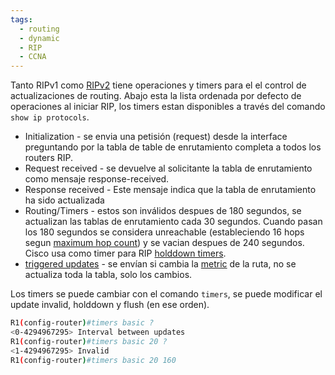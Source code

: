 ```yaml
---
tags:
  - routing
  - dynamic
  - RIP
  - CCNA
---
```


Tanto RIPv1 como [RIPv2](RIPv2.md)  tiene operaciones y timers para el el control de actualizaciones de routing. Abajo esta la lista ordenada por defecto de operaciones al iniciar RIP, los timers estan disponibles a través del comando `show ip protocols`.
- Initialization - se envia una petisión (request) desde la interface preguntando por la tabla de table de enrutamiento completa a todos los routers RIP. 
- Request received - se devuelve al solicitante la tabla de enrutamiento como mensaje response-received. 
- Response received - Este mensaje indica que la tabla de enrutamiento ha sido actualizada
- Routing/Timers - estos son inválidos despues de 180 segundos, se actualizan las tablas de enrutamiento cada 30 segundos. Cuando pasan los 180 segundos se considera unreachable (estableciendo 16 hops segun [maximum hop count](maximum%20hop%20count.md)) y se vacian despues de 240 segundos. Cisco usa como timer para RIP [holddown timers](holddown%20timers.md). 
- [triggered updates](triggered%20updates.md) - se envían si cambia la [metric](metric%20(legacy).md) de la ruta, no se actualiza toda la tabla, solo los cambios. 

Los timers se puede cambiar con el comando `timers`, se puede modificar el update invalid, holddown y flush (en ese orden).

``` bash
R1(config-router)#timers basic ?
<0-4294967295> Interval between updates
R1(config-router)#timers basic 20 ?
<1-4294967295> Invalid
R1(config-router)#timers basic 20 160
```